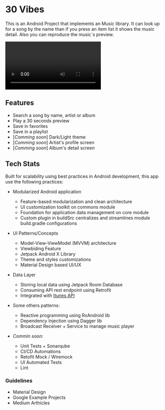 # 30 Vibes

This is an Android Project that implements an Music library. It can look up for a song by the name than if you press an item list it shows the music detail. Also you can reproduce the music`s preview. 

![Screenplay](/docs/example.mp4)

## Features 

- Search a song by name, artist or album
- Play a 30 seconds preview
- Save in favorites
- Save in a playlist
- [_Comming soon_] Dark/Light theme
- [_Comming soon_] Artist's profile screen
- [_Comming soon_] Album's detail screen

## Tech Stats

Built for scalability using best practices in Android development, this app use the following practices:

- Modularized Android application
  - Feature-based modularization and clean architecture
  - UI customization toolkit on commons module
  - Foundation for application data management on core module
  - Custom plugin in buildSrc centralizes and streamlines module build.gradle configurations

- UI Patterns/Concepts
  - Model-View-ViewModel (MVVM) architecture
  - Viewbiding Feature
  - Jetpack Android X Library
  - Theme and styles customizations
  - Material Design based UI/UX
  
- Data Layer
  - Storing local data using Jetpack Room Database
  - Consuming API rest endpoint using Retrofit
  - Integrated with [Itunes API](https://developer.apple.com/library/archive/documentation/AudioVideo/Conceptual/iTuneSearchAPI/index.html#//apple_ref/doc/uid/TP40017632-CH3-SW1)
 
- Some others patterns: 
  - Reactive programming using RxAndroid lib
  - Dependency Injection using Dagger lib
  - Broadcast Receiver + Service to manage music player

- _Commin soon_:
  - Unit Tests + Sonarqube
  - CI/CD Automations
  - Retofit Mock / Wiremock
  - UI Automated Tests
  - Lint

### Guidelines
- Material Design
- Google Example Projects
- Medium Arthicles 
